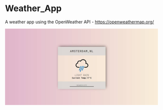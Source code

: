 # Weather_App
A weather app using the OpenWeather API - https://openweathermap.org/

<img src="./preview_img.jpg">

